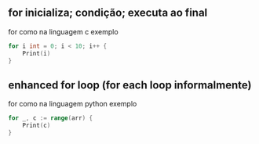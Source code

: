 ## for inicializa; condição; executa ao final

for como na linguagem c exemplo  
```go
for i int = 0; i < 10; i++ {
    Print(i)
}
```

## enhanced for loop (for each loop informalmente)

for como na linguagem python exemplo  
```go
for _, c := range(arr) {
    Print(c)
}
```